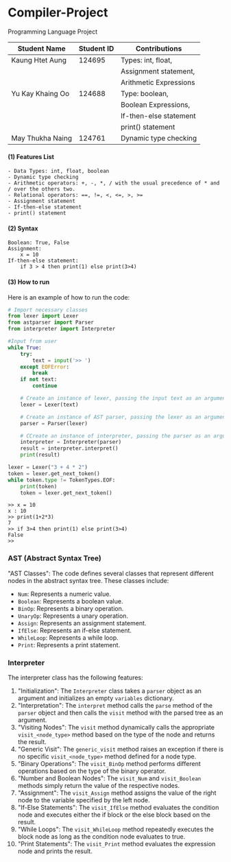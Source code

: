 # Compiler-Project
Programming Language Project

|   Student Name   | Student ID |      Contributions        |
| ---------------- | ---------- | ------------------------- |
| Kaung Htet Aung  |   124695   | Types: int, float,        |
|                  |            | Assignment statement,     |
|                  |            | Arithmetic Expressions    |
| Yu Kay Khaing Oo |   124688   | Type: boolean,            |
|                  |            | Boolean Expressions,      |
|                  |            | If-then-else statement    |
|                  |            | print() statement         |
| May Thukha Naing |   124761   | Dynamic type checking     |

#### (1) Features List
    - Data Types: int, float, boolean
    - Dynamic type checking
    - Arithmetic operators: +, -, *, / with the usual precedence of * and / over the others two.
    - Relational operators: ==, !=, <, <=, >, >=
    - Assignment statement
    - If-then-else statement
    - print() statement

#### (2) Syntax
    Boolean: True, False
    Assignment:
        x = 10
    If-then-else statement:
        if 3 > 4 then print(1) else print(3>4)
    
#### (3) How to run
Here is an example of how to run the code:

```python
# Import necessary classes
from lexer import Lexer
from astparser import Parser
from interpreter import Interpreter

#Input from user
while True:
    try:
        text = input('>> ')
    except EOFError:
        break
    if not text:
        continue

    # Create an instance of lexer, passing the input text as an argument
    lexer = Lexer(text)

    # Create an instance of AST parser, passing the lexer as an argument
    parser = Parser(lexer)

    # CCreate an instance of interpreter, passing the parser as an argument
    interpreter = Interpreter(parser)
    result = interpreter.interpret()
    print(result)
```

```python
lexer = Lexer("3 + 4 * 2")
token = lexer.get_next_token()
while token.type != TokenTypes.EOF:
    print(token)
    token = lexer.get_next_token()
```

```
>> x = 10
x : 10
>> print(1+2*3)
7  
>> if 3>4 then print(1) else print(3>4)
False
>>   
```


### AST (Abstract Syntax Tree)
"AST Classes": The code defines several classes that represent different nodes in the abstract syntax tree. These classes include:
   - `Num`: Represents a numeric value.
   - `Boolean`: Represents a boolean value.
   - `BinOp`: Represents a binary operation.
   - `UnaryOp`: Represents a unary operation.
   - `Assign`: Represents an assignment statement.
   - `IfElse`: Represents an if-else statement.
   - `WhileLoop`: Represents a while loop.
   - `Print`: Represents a print statement.

### Interpreter 

The interpreter class has the following features:

1. "Initialization": The `Interpreter` class takes a `parser` object as an argument and initializes an empty `variables` dictionary.
2. "Interpretation": The `interpret` method calls the `parse` method of the `parser` object and then calls the `visit` method with the parsed tree as an argument.
3. "Visiting Nodes": The `visit` method dynamically calls the appropriate `visit_<node_type>` method based on the type of the node and returns the result.
4. "Generic Visit": The `generic_visit` method raises an exception if there is no specific `visit_<node_type>` method defined for a node type.
5. "Binary Operations": The `visit_BinOp` method performs different operations based on the type of the binary operator.
6. "Number and Boolean Nodes": The `visit_Num` and `visit_Boolean` methods simply return the value of the respective nodes.
7. "Assignment": The `visit_Assign` method assigns the value of the right node to the variable specified by the left node.
8. "If-Else Statements": The `visit_IfElse` method evaluates the condition node and executes either the if block or the else block based on the result.
9. "While Loops": The `visit_WhileLoop` method repeatedly executes the block node as long as the condition node evaluates to true.
10. "Print Statements": The `visit_Print` method evaluates the expression node and prints the result.
